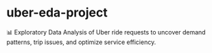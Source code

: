 # uber-eda-project
📊 Exploratory Data Analysis of Uber ride requests to uncover demand patterns, trip issues, and optimize service efficiency.
